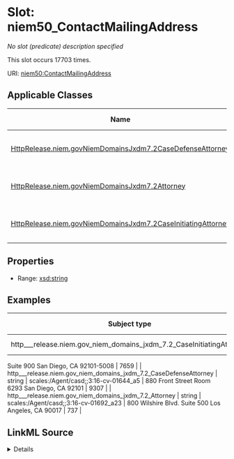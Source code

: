 

# Slot: niem50_ContactMailingAddress


_No slot (predicate) description specified_






This slot occurs 17703 times.


URI: [niem50:ContactMailingAddress](http://release.niem.gov/niem/niem-core/5.0/ContactMailingAddress)



<!-- no inheritance hierarchy -->





## Applicable Classes

| Name | Description | Modifies Slot |
| --- | --- | --- |
| [HttpRelease.niem.govNiemDomainsJxdm7.2CaseDefenseAttorney](../classes/HttpRelease.niem.govNiemDomainsJxdm7.2CaseDefenseAttorney.md) | No class (type) description specified |  yes  |
| [HttpRelease.niem.govNiemDomainsJxdm7.2Attorney](../classes/HttpRelease.niem.govNiemDomainsJxdm7.2Attorney.md) | No class (type) description specified |  yes  |
| [HttpRelease.niem.govNiemDomainsJxdm7.2CaseInitiatingAttorney](../classes/HttpRelease.niem.govNiemDomainsJxdm7.2CaseInitiatingAttorney.md) | No class (type) description specified |  yes  |







## Properties

* Range: [xsd:string](http://www.w3.org/2001/XMLSchema#string)






## Examples

| Subject type | Object type | Example subject | Example object | Occurrences |
| --- | --- | --- | --- | --- |
| http___release.niem.gov_niem_domains_jxdm_7.2_CaseInitiatingAttorney | string | scales:/Agent/casd;;3:16-cv-01644_a4 | 225 Broadway
Suite 900
San Diego, CA 92101-5008 | 7659 |
| http___release.niem.gov_niem_domains_jxdm_7.2_CaseDefenseAttorney | string | scales:/Agent/casd;;3:16-cv-01644_a5 | 880 Front Street
Room 6293
San Diego, CA 92101 | 9307 |
| http___release.niem.gov_niem_domains_jxdm_7.2_Attorney | string | scales:/Agent/casd;;3:16-cv-01692_a23 | 800 Wilshire Blvd.
Suite 500
Los Angeles, CA 90017 | 737 |




## LinkML Source

<details>

```yaml
name: niem50_ContactMailingAddress
annotations:
  count:
    tag: count
    value: 17703
description: No slot (predicate) description specified
examples:
- object:
    example_object: '225 Broadway

      Suite 900

      San Diego, CA 92101-5008'
    example_object_type: string
    example_predicate: niem50:ContactMailingAddress
    example_subject: scales:/Agent/casd;;3:16-cv-01644_a4
    example_subject_type: http___release.niem.gov_niem_domains_jxdm_7.2_CaseInitiatingAttorney
- object:
    example_object: '880 Front Street

      Room 6293

      San Diego, CA 92101'
    example_object_type: string
    example_predicate: niem50:ContactMailingAddress
    example_subject: scales:/Agent/casd;;3:16-cv-01644_a5
    example_subject_type: http___release.niem.gov_niem_domains_jxdm_7.2_CaseDefenseAttorney
- object:
    example_object: '800 Wilshire Blvd.

      Suite 500

      Los Angeles, CA 90017'
    example_object_type: string
    example_predicate: niem50:ContactMailingAddress
    example_subject: scales:/Agent/casd;;3:16-cv-01692_a23
    example_subject_type: http___release.niem.gov_niem_domains_jxdm_7.2_Attorney
from_schema: scales-kg
rank: 1000
slot_uri: niem50:ContactMailingAddress
alias: niem50_ContactMailingAddress
domain_of:
- http___release.niem.gov_niem_domains_jxdm_7.2_Attorney
- http___release.niem.gov_niem_domains_jxdm_7.2_CaseDefenseAttorney
- http___release.niem.gov_niem_domains_jxdm_7.2_CaseInitiatingAttorney
range: string

```
</details>